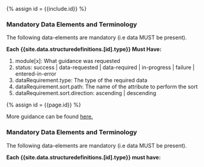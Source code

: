 {% assign id = {{include.id}} %}
<!--Begin Generated Intro Tag (DO NOT REMOVE)-->
### Mandatory Data Elements and Terminology
The following data-elements are mandatory (i.e data MUST be present).

**Each {{site.data.structuredefinitions.[id].type}} Must Have:**
1. module[x]: What guidance was requested
2. status: success \| data-requested \| data-required \| in-progress \| failure \| entered-in-error
3. dataRequirement.type: The type of the required data
4. dataRequirement.sort.path: The name of the attribute to perform the sort
5. dataRequirement.sort.direction: ascending \| descending

<!--End Generated Intro (DO NOT REMOVE)-->



{% assign id = {{page.id}} %}

More guidance can be found [here.](gaps-in-care-reporting.html#detailed-care-gap-guidance-response)

### Mandatory Data Elements and Terminology

The following data-elements are mandatory (i.e data MUST be present).

**Each {{site.data.structuredefinitions.[id].type}} must have:**

